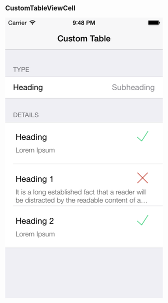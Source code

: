 ## CustomTableViewCell
![Screenshot](https://github.com/sgupta3/CustomTableViewCell/blob/master/CustomTableViewCell/screenshot.png
 "Screenshot")
